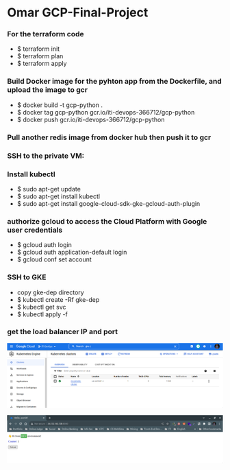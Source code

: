 # Omar GCP-Final-Project

### For the terraform code
  * $ terraform init
  * $ terraform plan
  * $ terraform apply

### Build Docker image for the pyhton app from the Dockerfile, and upload the image to gcr
  * $ docker build -t gcp-python .
  * $ docker tag gcp-python gcr.io/iti-devops-366712/gcp-python
  * $ docker push gcr.io/iti-devops-366712/gcp-python

### Pull another redis image from docker hub then push it to gcr

### SSH to the private VM:

### Install kubectl
  * $ sudo apt-get update
  * $ sudo apt-get install kubectl 
  * $ sudo apt-get install google-cloud-sdk-gke-gcloud-auth-plugin

### authorize gcloud to access the Cloud Platform with Google user credentials
  * $ gcloud auth login
  * $ gcloud auth application-default login
  * $ gcloud conf set account <ACCOUNT>

### SSH to GKE
  * copy gke-dep directory
  * $ kubectl create -Rf gke-dep
  * $ kubectl get svc
  * $ kubectl apply -f <gke-dep yaml files>
### get the load balancer IP and port


![Screenshot from 2022-10-31 11-50-00](https://github.com/OmarMFathy219/GCP-Final-Project-For-ITI/blob/main/Screenshots/GKE.png)

![Screenshot from 2022-10-31 11-50-00](https://github.com/OmarMFathy219/GCP-Final-Project-For-ITI/blob/main/Screenshots/Prod.png)


